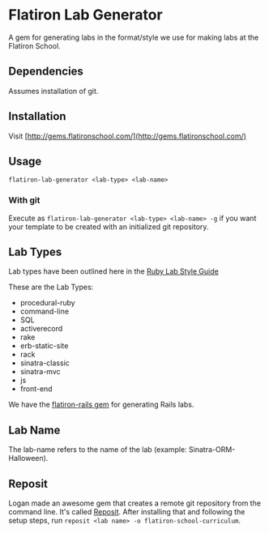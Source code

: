 # Flatiron Lab Generator

A gem for generating labs in the format/style we use for making labs at the Flatiron School.

## Dependencies

Assumes installation of git.

## Installation

Visit [http://gems.flatironschool.com/](http://gems.flatironschool.com/)

## Usage

`flatiron-lab-generator <lab-type> <lab-name>`

### With git

Execute as `flatiron-lab-generator <lab-type> <lab-name> -g` if you want your template to be created with an initialized git repository.

## Lab Types

Lab types have been outlined here in the [Ruby Lab Style Guide](https://github.com/flatiron-school-curriculum/ruby-lab-style-guide#topics)

These are the Lab Types:

* procedural-ruby
* command-line
* SQL
* activerecord
* rake
* erb-static-site
* rack
* sinatra-classic
* sinatra-mvc
* js
* front-end

We have the [flatiron-rails gem](https://github.com/flatiron-school/flatiron-rails) for generating Rails labs.

## Lab Name

The lab-name refers to the name of the lab (example: Sinatra-ORM-Halloween).

## Reposit

Logan made an awesome gem that creates a remote git repository from the command line. It's called [Reposit](https://github.com/loganhasson/reposit). After installing that and following the setup steps, run `reposit <lab name> -o flatiron-school-curriculum`.